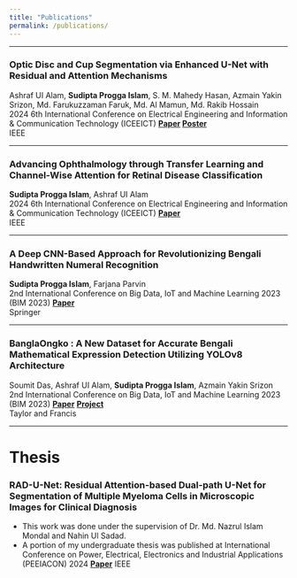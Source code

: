 ```yaml
---
title: "Publications"
permalink: /publications/
---
```

<!-- You can also find my articles on my [Google Scholar](https://scholar.google.com/citations?user=-TO5ICoAAAAJ&hl=en) profile -->
---
### Optic Disc and Cup Segmentation via Enhanced U-Net with Residual and Attention Mechanisms
Ashraf UI Alam, **Sudipta Progga Islam**, S. M. Mahedy Hasan, Azmain Yakin Srizon, Md. Farukuzzaman Faruk, Md. Al Mamun, Md. Rakib Hossain  
2024 6th International Conference on Electrical Engineering and Information & Communication Technology (ICEEICT) **[Paper](https://doi.org/10.1109/ICEEICT62016.2024.10534436) [Poster](https://ashraf-ul-alam-amit.github.io/pdf/170_Poster.pdf)**  
IEEE  

---

### Advancing Ophthalmology through Transfer Learning and Channel-Wise Attention for Retinal Disease Classification
**Sudipta Progga Islam**, Ashraf UI Alam  
2024 6th International Conference on Electrical Engineering and Information & Communication Technology (ICEEICT) **[Paper](https://doi.org/10.1109/ICEEICT62016.2024.10534342)**  
IEEE  

---

### A Deep CNN-Based Approach for Revolutionizing Bengali Handwritten Numeral Recognition
**Sudipta Progga Islam**, Farjana Parvin  
2nd International Conference on Big Data, IoT and Machine Learning 2023 (BIM 2023) **[Paper](https://www.springerprofessional.de/en/a-deep-cnn-based-approach-for-revolutionizing-bengali-handwritte/26924490)**   
Springer  


---

### BanglaOngko : A New Dataset for Accurate Bengali Mathematical Expression Detection Utilizing YOLOv8 Architecture
Soumit Das, Ashraf UI Alam, **Sudipta Progga Islam**, Azmain Yakin Srizon  
2nd International Conference on Big Data, IoT and Machine Learning 2023 (BIM 2023) **[Paper](#)**  **[Project](https://github.com/ashraf-ul-alam-amit/BanglaOngko)**  
Taylor and Francis  


---
# Thesis
### RAD-U-Net: Residual Attention-based Dual-path U-Net for Segmentation of Multiple Myeloma Cells in Microscopic Images for Clinical Diagnosis
- This work was done under the supervision of Dr. Md. Nazrul Islam Mondal and Nahin Ul Sadad.
- A portion of my undergraduate thesis was published at International Conference on Power, Electrical, Electronics and Industrial Applications (PEEIACON) 2024 **[Paper](https://www.ieeexplore.ieee.org/document/10800485)**
IEEE
